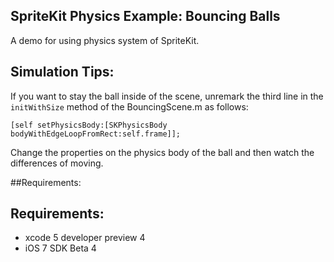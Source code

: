 ## SpriteKit Physics Example: Bouncing Balls

A demo for using physics system of SpriteKit.

## Simulation Tips:

If you want to stay the ball inside of the scene, unremark the third line in the `initWithSize` method of the BouncingScene.m as follows:

    [self setPhysicsBody:[SKPhysicsBody bodyWithEdgeLoopFromRect:self.frame]];
    
Change the properties on the physics body of the ball and then watch the differences of moving.

##Requirements:

Requirements:
-------------
* xcode 5 developer preview 4
* iOS 7 SDK Beta 4
